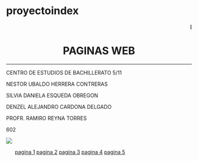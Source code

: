 # proyectoindex
<HTML>
<HEAD>

<BODY>
  <p> <marquee>BIENVENIDO A NUESTRA PAGINA</marquee>
<CENTER><H1>PAGINAS WEB</H1></CENTER>
<HR>
<P>CENTRO DE ESTUDIOS DE BACHILLERATO 5/11
<P>NESTOR UBALDO HERRERA CONTRERAS
<P>SILVIA DANIELA ESQUEDA OBREGON
<P>DENZEL ALEJANDRO CARDONA DELGADO
<P>PROFR. RAMIRO REYNA TORRES 
<P>602
<P>
<img src="https://encrypted-tbn0.gstatic.com/images?q=tbn:ANd9GcTJvXTV_RGtLKkZYQYkoIw1BuZAOL3FHGYSPw&s">
   <ul>
          <a href="https://nestorhc27.github.io/pagina1/">pagina 1</a>
          <a href="https://nestorhc27.github.io/pagina2/">pagina 2</a>
          <a href="https://nestorhc27.github.io/pagina3/">pagina 3</a>
          <a href="https://nestorhc27.github.io/pagina4/l">pagina 4</a> 
          <a href="pagina 5.html">pagina 5</a>

